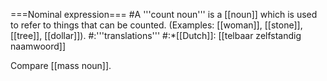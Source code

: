 ===Nominal expression===
#A '''count noun''' is a [[noun]] which is used to refer to things that can be counted. (Examples: [[woman]], [[stone]], [[tree]], [[dollar]]).
#:'''translations'''
#:*[[Dutch]]: [[telbaar zelfstandig naamwoord]]

Compare [[mass noun]].